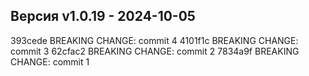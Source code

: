## Версия v1.0.19 - 2024-10-05
393cede BREAKING CHANGE: commit 4
4101f1c BREAKING CHANGE: commit 3
62cfac2 BREAKING CHANGE: commit 2
7834a9f BREAKING CHANGE: commit 1
